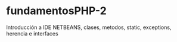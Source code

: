 # fundamentosPHP-2
Introducción a IDE NETBEANS, clases, metodos, static, exceptions, herencia e interfaces
